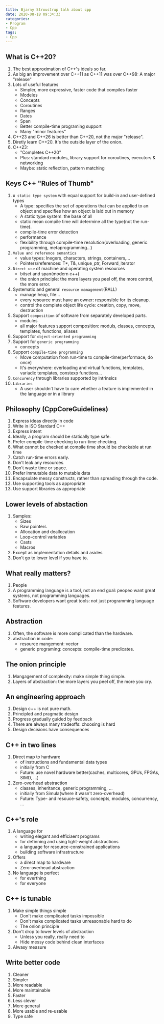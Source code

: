 ```yaml
---
title: Bjarny Stroustrup talk about cpp
date: 2020-08-18 09:34:33
categories:
- Program
- Cpp
tags:
- Cpp
---
```


## What is C++20?
1. The best approximation of C++'s ideals so far.
1. As big an improvement over C++11 as C++11 was over C++98: A major "release"
1. Lots of useful features
   - Simpler, more expressive, faster code that compiles faster
   - Modeles
   - Concepts
   - Coroutines
   - Ranges
   - Dates
   - Span
   - Better compile-time programing support
   - Many "minor features"
1. C++23 and C++26 is better than C++20, not the major "release".
1. Diretly learn C++20. It's the outside layer of the onion.
1. C++23:
   - "Completes C++20"
   - Plus: standard modules, library support for coroutines, executors & networking
   - Maybe: static reflection, pattern matching

## Keys C++ "Rules of Thumb"
1. `A static type system` with equal support for build-in and user-defined types
   - A type: specifies the set of operations that can be applied to an object and specifies how an object is laid out in memory
   - A static type system: the base of all
   - static mean compile time will determine all the type(not the run-time).
   - compile-time error detection
   - performance
   - flexibility through compile-time resolution(overloading, generic programming, metaprogramming...)
1. `Value and reference semantics`
   - value types: Inegers, characters, strings, containers,...
   - Pointers/references: T*, T&, unique_ptr<T>, Forward_iterator
1. `Direct use` of machine and operating system resources
   - bitset and span(modern c++)
   - the onion principle: the more layers you peel off, the more control, the more error.
1. Systematic and general `resource management`(RALL)
   - manage heap, file...
   - every resource must have an owner: responsible for its cleanup.
   - control the complete object life cycle: creation, copy, move, destruction
1. Support `composition` of software from separately developed parts.
   - modules
   - all major features support composition: moduls, classes, concepts, templates, functions, aliases
1. Support for `object-oriented programming`
1. Support for `generic programming`
   - concepts
1. Support `compile-time programming`
   - Move computation from run-time to compile-time(performace, do once)
   - It's everywhere: overloading and virtual functions, templates, variadic templates, constexp functions...
1. `Concurency` through libraries supported by intrinsics
1. `Libraries`
   - A user shouldn't have to care whether a feature is implemented in the language or in a library

## Philosophy (CppCoreGuidelines)
1. Express ideas directly in code
1. Write in ISO Stardard C++
1. Express intent
1. Ideally, a program should be statically type safe.
1. Prefer compile-time checking to run-time checking.
1. What cannot be checked at compile time should be checkable at run time
1. Catch run-time errors early.
1. Don't leak any resources.
1. Don't waste time or space.
1. Prefer immutable data to mutable data
1. Encapsulate messy constructs, rather than spreading through the code.
1. Use supporting tools as appropriate
1. Use support libraries as appropriate

## Lower levels of abstaction
1. Samples:
   - Sizes
   - Raw pointers
   - Allocation and deallocation
   - Loop-control variables
   - Casts
   - Macros
1. Except as implementation details and asides
1. Don't go to lower level if you have to.

## What really matters?
1. People
1. A programming language is a tool, not an end goal: peopeo want great systems, not programming languages.
1. Software developers want great tools: not just programming language features.

## Abstraction
1. Often, the software is more complicated than the hardware.
1. abstraction in code:
   - resource mangement: vector
   - generic programing: concepts: compile-time predicates.

## The onion principle
1. Mangagement of complexity: make simple thing simple.
1. Layers of abstraction: the more layers you peel off, the more you cry.

## An engineering approach
1. Design c++ is not pure math.
1. Principled and pragmatic design
1. Progress gradually guided by feedback
1. There are always many tradeoffs: choosing is hard
1. Design decisions have consequences

## C++ in two lines
1. Direct map to hardware
   - of instructions and fundamental data types
   - initially from C
   - Future: use novel hardware better(caches, multicores, GPUs, FPGAs, SIMD, ...)
1. Zero-overhead abstraction
   - classes, inheritance, generic programming, ...
   - initially from Simula(where it wasn't zero-overhead)
   - Future: Type- and resouce-safety, concepts, modules, concurrency, ...

## C++'s role
1. A language for
   - writing elegant and efficiaent programs
   - for definning and using light-weight abstractions
   - a language for resource-constrained applications
   - building software infrastructure
1. Offers
   - a direct map to hardware
   - Zero-overhead abstraction
1. No language is perfect
   - for everthing
   - for everyone

## C++ is tunable
1. Make simple things simple
   - Don't make complicated tasks impossible
   - Don't make complicated tasks unreasonable hard to do
   - The onion principle
1. Don't drop to lower levels of abstraction
   - Unless you really, really need to
   - Hide messy code behind clean interfaces
1. Alwasy measure

## Write better code
1. Cleaner
2. Simpler
3. More readable
4. More maintainable
5. Faster
6. Less clever
7. More general
8. More usable and re-usable
9. Type safe
